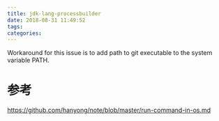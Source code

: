 ```yaml
---
title: jdk-lang-processbuilder
date: 2018-08-31 11:49:52
tags:
categories:
---
```

 Workaround for this issue is to add path to git executable to the system variable PATH.




 # 参考
 https://github.com/hanyong/note/blob/master/run-command-in-os.md
